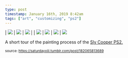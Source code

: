 ```yaml
---
type: post
timestamp: January 16th, 2019 8:42am
tags: ["art", "customizing", "ps2"]
---
```


| <img src="https://saturdayxiii.github.io/media/182065813689_1.jpg"/> | <img src="https://saturdayxiii.github.io/media/182065813689_2.jpg"/> | <img src="https://saturdayxiii.github.io/media/182065813689_3.jpg"/> | 
| <img src="https://saturdayxiii.github.io/media/182065813689_4.jpg"/> | <img src="https://saturdayxiii.github.io/media/182065813689_5.jpg"/> | <img src="https://saturdayxiii.github.io/media/182065813689_6.jpg"/> | 
 <img src="https://saturdayxiii.github.io/media/182065813689_7.jpg"/>
        
A short tour of the painting process of the <a href="http://heavyhanded.ca/post/181056446837/ps2-case-mod-artwork-of-sly-cooper-templated" target="_blank">Sly Cooper PS2.</a>
 
      
      
  
<small>source: https://saturdayxiii.tumblr.com/post/182065813689</small>